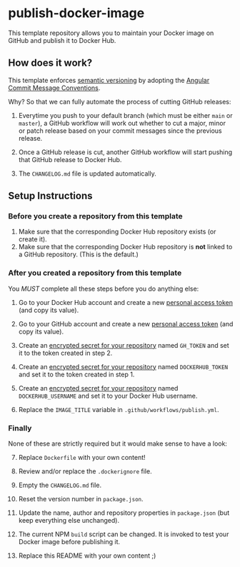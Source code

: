 # publish-docker-image

This template repository allows you to maintain your Docker image on GitHub and publish it to Docker Hub.

## How does it work?

This template enforces [semantic versioning][] by adopting the [Angular Commit Message Conventions][].

Why? So that we can fully automate the process of cutting GitHub releases:

1. Everytime you push to your default branch (which must be either `main` or `master`), a GitHub workflow will work out whether to cut a major, minor or patch release based on your commit messages since the previous release.

2. Once a GitHub release is cut, another GitHub workflow will start pushing that GitHub release to Docker Hub.

3. The `CHANGELOG.md` file is updated automatically.

## Setup Instructions

### Before you create a repository from this template

1. Make sure that the corresponding Docker Hub repository exists (or create it).
2. Make sure that the corresponding Docker Hub repository is **not** linked to a GitHub repository. (This is the default.)

### After you created a repository from this template

You *MUST* complete all these steps before you do anything else:

1. Go to your Docker Hub account and create a new [personal access token][gh-token] (and copy its value).

2. Go to your GitHub account and create a new [personal access token][dh-token] (and copy its value).

3. Create an [encrypted secret for your repository][gh-secret] named `GH_TOKEN` and set it to the token created in step 2.

4. Create an [encrypted secret for your repository][gh-secret] named `DOCKERHUB_TOKEN` and set it to the token created in step 1.

5. Create an [encrypted secret for your repository][gh-secret] named `DOCKERHUB_USERNAME` and set it to your Docker Hub username.

6. Replace the `IMAGE_TITLE` variable in `.github/workflows/publish.yml`.

### Finally

None of these are strictly required but it would make sense to have a look:

7.  Replace `Dockerfile` with your own content!

8.  Review and/or replace the `.dockerignore` file.

9.  Empty the `CHANGELOG.md` file.

10. Reset the version number in `package.json`.

11. Update the name, author and repository properties in `package.json` (but keep everything else unchanged).

12. The current NPM `build` script can be changed. It is invoked to test your Docker image before publishing it.

13. Replace this README with your own content ;)

[semantic versioning]: https://semver.org
[angular commit message conventions]: https://github.com/angular/angular.js/blob/master/DEVELOPERS.md#-git-commit-guidelines
[gh-secret]: https://docs.github.com/en/actions/reference/encrypted-secrets#creating-encrypted-secrets-for-a-repository
[gh-token]: https://docs.docker.com/docker-hub/access-tokens/
[dh-token]: https://docs.github.com/en/github/authenticating-to-github/creating-a-personal-access-token